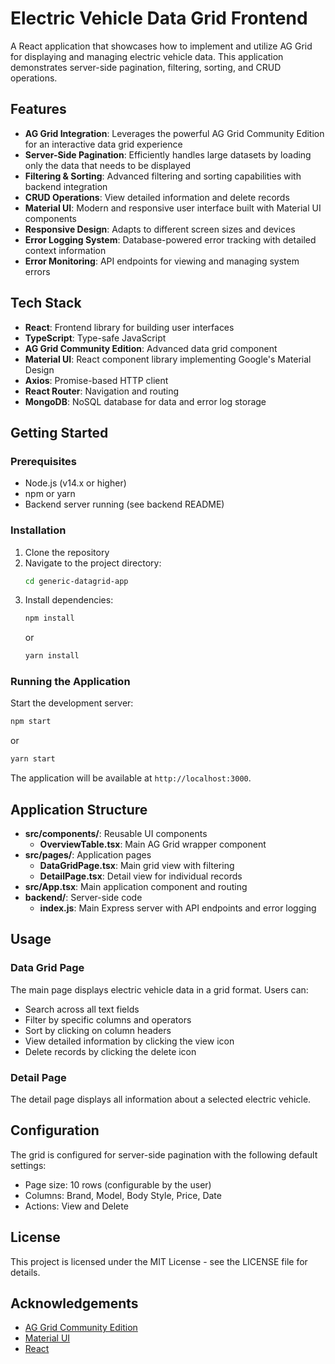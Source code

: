 # Electric Vehicle Data Grid Frontend

A React application that showcases how to implement and utilize AG Grid for displaying and managing electric vehicle data. This application demonstrates server-side pagination, filtering, sorting, and CRUD operations.

## Features

- **AG Grid Integration**: Leverages the powerful AG Grid Community Edition for an interactive data grid experience
- **Server-Side Pagination**: Efficiently handles large datasets by loading only the data that needs to be displayed
- **Filtering & Sorting**: Advanced filtering and sorting capabilities with backend integration
- **CRUD Operations**: View detailed information and delete records
- **Material UI**: Modern and responsive user interface built with Material UI components
- **Responsive Design**: Adapts to different screen sizes and devices
- **Error Logging System**: Database-powered error tracking with detailed context information
- **Error Monitoring**: API endpoints for viewing and managing system errors

## Tech Stack

- **React**: Frontend library for building user interfaces
- **TypeScript**: Type-safe JavaScript
- **AG Grid Community Edition**: Advanced data grid component
- **Material UI**: React component library implementing Google's Material Design
- **Axios**: Promise-based HTTP client
- **React Router**: Navigation and routing
- **MongoDB**: NoSQL database for data and error log storage

## Getting Started

### Prerequisites

- Node.js (v14.x or higher)
- npm or yarn
- Backend server running (see backend README)

### Installation

1. Clone the repository
2. Navigate to the project directory:
   ```bash
   cd generic-datagrid-app
   ```
3. Install dependencies:
   ```bash
   npm install
   ```
   or
   ```bash
   yarn install
   ```

### Running the Application

Start the development server:
```bash
npm start
```
or
```bash
yarn start
```

The application will be available at `http://localhost:3000`.

## Application Structure

- **src/components/**: Reusable UI components
  - **OverviewTable.tsx**: Main AG Grid wrapper component
- **src/pages/**: Application pages
  - **DataGridPage.tsx**: Main grid view with filtering
  - **DetailPage.tsx**: Detail view for individual records
- **src/App.tsx**: Main application component and routing
- **backend/**: Server-side code
  - **index.js**: Main Express server with API endpoints and error logging

## Usage

### Data Grid Page

The main page displays electric vehicle data in a grid format. Users can:
- Search across all text fields
- Filter by specific columns and operators
- Sort by clicking on column headers
- View detailed information by clicking the view icon
- Delete records by clicking the delete icon

### Detail Page

The detail page displays all information about a selected electric vehicle.

## Configuration

The grid is configured for server-side pagination with the following default settings:
- Page size: 10 rows (configurable by the user)
- Columns: Brand, Model, Body Style, Price, Date
- Actions: View and Delete

## License

This project is licensed under the MIT License - see the LICENSE file for details.

## Acknowledgements

- [AG Grid Community Edition](https://www.ag-grid.com/)
- [Material UI](https://mui.com/)
- [React](https://reactjs.org/)
